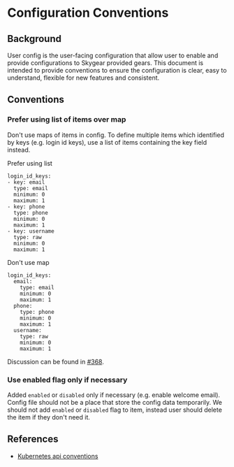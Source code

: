 # Configuration Conventions

## Background

User config is the user-facing configuration that allow user to enable and provide configurations to Skygear provided gears. This document is intended to provide conventions to ensure the configuration is clear, easy to understand, flexible for new features and consistent.

## Conventions

### Prefer using list of items over map

Don't use maps of items in config. To define multiple items which identified by keys (e.g. login id keys), use a list of items containing the key field instead.

Prefer using list

```
login_id_keys:
- key: email
  type: email
  minimum: 0
  maximum: 1
- key: phone
  type: phone
  minimum: 0
  maximum: 1
- key: username
  type: raw
  minimum: 0
  maximum: 1
```

Don't use map
```
login_id_keys:
  email:
    type: email
    minimum: 0
    maximum: 1
  phone: 
    type: phone
    minimum: 0
    maximum: 1
  username:
    type: raw
    minimum: 0
    maximum: 1
```

Discussion can be found in [#368](https://github.com/SkygearIO/features/issues/368).

### Use enabled flag only if necessary

Added `enabled` or `disabled` only if necessary (e.g. enable welcome email). Config file should not be a place that store the config data temporarily. We should not add `enabled` or `disabled` flag to item, instead user should delete the item if they don't need it.

## References

- [Kubernetes api conventions](https://github.com/kubernetes/community/blob/master/contributors/devel/sig-architecture/api-conventions.md)

